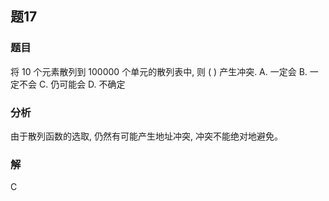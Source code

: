 ## 题17
### 题目
将 10 个元素散列到 100000 个单元的散列表中, 则 ( ) 产生冲突.
A. 一定会 
B. 一定不会 
C. 仍可能会 
D. 不确定
### 分析
由于散列函数的选取, 仍然有可能产生地址冲突, 冲突不能绝对地避免。
### 解
C